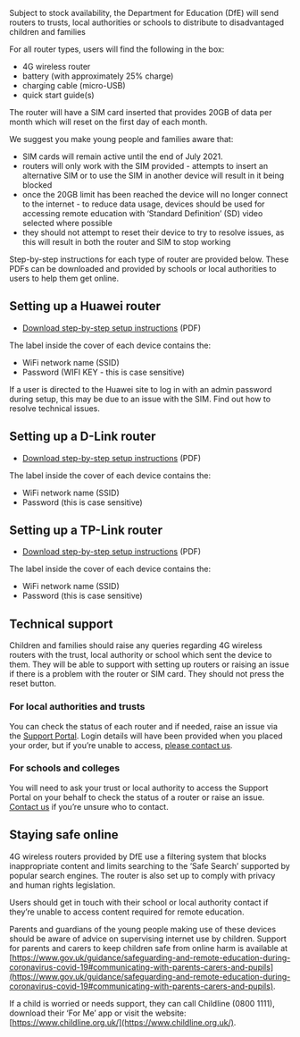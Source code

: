 Subject to stock availability, the Department for Education (DfE) will send routers to trusts, local authorities or schools to distribute to disadvantaged children and families

For all router types, users will find the following in the box:

- 4G wireless router
- battery (with approximately 25% charge)
- charging cable (micro-USB)
- quick start guide(s)

The router will have a SIM card inserted that provides 20GB of data per month which will reset on the first day of each month.

We suggest you make young people and families aware that:

- SIM cards will remain active until the end of July 2021.
- routers will only work with the SIM provided - attempts to insert an alternative SIM or to use the SIM in another device will result in it being blocked 
- once the 20GB limit has been reached the device will no longer connect to the internet - to reduce data usage, devices should be used for accessing remote education with ‘Standard Definition’ (SD) video selected where possible
- they should not attempt to reset their device to try to resolve issues, as this will result in both the router and SIM to stop working

Step-by-step instructions for each type of router are provided below. These PDFs can be downloaded and provided by schools or local authorities to users to help them get online.

## Setting up a Huawei router

- [Download step-by-step setup instructions](/devices/huawei-4g-wireless-router-user-guide.pdf) (PDF)

The label inside the cover of each device contains the:

- WiFi network name (SSID)
- Password (WIFI KEY - this is case sensitive)

If a user is directed to the Huawei site to log in with an admin password during setup, this may be due to an issue with the SIM. Find out how to resolve technical issues.

## Setting up a D-Link router

- [Download step-by-step setup instructions](/devices/d-link-4g-wireless-router-user-guide.pdf) (PDF)

The label inside the cover of each device contains the:

- WiFi network name (SSID)
- Password (this is case sensitive)

## Setting up a TP-Link router

- [Download step-by-step setup instructions](/devices/tp-link-4g-wireless-router-user-guide.pdf) (PDF)

The label inside the cover of each device contains the:

- WiFi network name (SSID)
- Password (this is case sensitive)

## Technical support

Children and families should raise any queries regarding 4G wireless routers with the trust, local authority or school which sent the device to them. They will be able to support with setting up routers or raising an issue if there is a problem with the router or SIM card.  They should not press the reset button.

### For local authorities and trusts

You can check the status of each router and if needed, raise an issue via the [Support Portal](https://computacenterprod.service-now.com/dfe). Login details will have been provided when you placed your order, but if you’re unable to access, [please contact us](/get-support).

### For schools and colleges

You will need to ask your trust or local authority to access the Support Portal on your behalf to check the status of a router or raise an issue. [Contact us](/get-support) if you’re unsure who to contact.

## Staying safe online

4G wireless routers provided by DfE use a filtering system that blocks inappropriate content and limits searching to the ‘Safe Search’ supported by popular search engines. The router is also set up to comply with privacy and human rights legislation.

Users should get in touch with their school or local authority contact if they’re unable to access content required for remote education.

Parents and guardians of the young people making use of these devices should be aware of advice on supervising internet use by children. Support for parents and carers to keep children safe from online harm is available at [https://www.gov.uk/guidance/safeguarding-and-remote-education-during-coronavirus-covid-19#communicating-with-parents-carers-and-pupils](https://www.gov.uk/guidance/safeguarding-and-remote-education-during-coronavirus-covid-19#communicating-with-parents-carers-and-pupils).

If a child is worried or needs support, they can call Childline (0800 1111), download their ‘For Me’ app or visit the website: [https://www.childline.org.uk/](https://www.childline.org.uk/).
